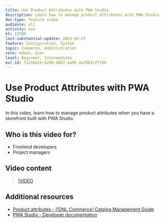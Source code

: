 ```yaml
---
title: Use Product Attributes with PWA Studio
description: Learn how to manage product attributes with PWA Studio.
doc-type: feature video
audience: all
activity: use
kt: 13789
last-substantial-update: 2023-04-27
feature: Configuration, System
topic: Commerce, Administration
role: Admin, User
level: Beginner, Intermediate
exl-id: 71210a1b-620b-4bb7-aa96-4afd01cff7d9
---
```

# Use Product Attributes with PWA Studio

In this video, learn how to manage product attributes when you have a storefront built with PWA Studio.

## Who is this video for?

- Frontend developers
- Project managers

## Video content

>[!VIDEO](https://video.tv.adobe.com/v/343788?quality=12&learn=on)

## Additional resources

- [Product attributes - [!DNL Commerce] Catalog Management Guide](https://experienceleague.adobe.com/docs/commerce-admin/catalog/product-attributes/product-attributes.html)
- [PWA Studio - Developer documentation](https://developer.adobe.com/commerce/pwa-studio/)
